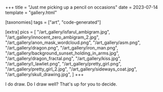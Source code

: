 +++
title = "Just me picking up a pencil on occasions"
date = 2023-07-14
template = "gallery.html"

[taxonomies]
tags = ["art", "code-generated"]

[extra]
pics = [
"/art_gallery/isfarul_ambigram.jpg",
"/art_gallery/innocent_zero_ambigram_2.jpg",
"/art_gallery/anon_mask_wordcloud.png",
"/art_gallery/asm.png",
"/art_gallery/dragon.png",
"/art_gallery/iron_man.png",
"/art_gallery/background_sunset_holding_in_arms.jpg",
"/art_gallery/dragon_fractal.png",
"/art_gallery/kiss.jpg",
"/art_gallery/l_lawliet.png",
"/art_gallery/pretty_girl.png",
"/art_gallery/pretty_girl_2.jpg",
"/art_gallery/sideways_coat.jpg",
"/art_gallery/skull_drawing.jpg",
]
+++

I do draw. Do I draw well? That's up for you to decide.

<!-- more -->

